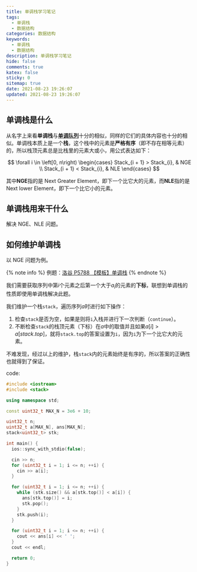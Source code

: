```yaml
---
title: 单调栈学习笔记
tags:
  - 单调栈
  - 数据结构
categories: 数据结构
keywords:
  - 单调栈
  - 数据结构
description: 单调栈学习笔记
hide: false
comments: true
katex: false
sticky: 0
sitemap: true
date: 2021-08-23 19:26:07
updated: 2021-08-23 19:26:07
---
```


## 单调栈是什么

从名字上来看**单调栈**与[**单调队列**](../monotonic-queue/)十分的相似，同样的它们的具体内容也十分的相似。单调栈本质上是一个**栈**，这个栈中的元素是**严格有序**（即不存在相等元素）的，所以栈顶元素总是比栈里的元素大或小，用公式表达如下：

$$
\forall i \in \left[0, n\right) \begin{cases}
  Stack_{i + 1} > Stack_{i}, & NGE \\
  Stack_{i + 1} < Stack_{i}, & NLE
\end{cases}
$$

其中**NGE**指的是 Next Greater Element，即下一个比它大的元素，而**NLE**指的是 Next lower Element，即下一个比它小的元素。

## 单调栈用来干什么

解决 NGE、NLE 问题。

## 如何维护单调栈

以 NGE 问题为例。

{% note info %}
例题：[洛谷 P5788 【模板】单调栈](https://www.luogu.com.cn/problem/P5788)
{% endnote %}

我们需要获取序列中第$i$个元素之后第一个大于$a_{i}$的元素的**下标**，联想到单调栈的性质即使用单调栈解决此题。

我们维护一个栈`stack`，遍历序列$a$时进行如下操作：

1. 检查`stack`是否为空，如果是则将`i`入栈并进行下一次判断（`continue`）。
2. 不断检查`stack`的栈顶元素（下标）在$a$中的取值并且如果$a\left[i\right] > a\left[stack.top\right]$，就将`stack.top`的答案设置为`i`，因为`i`为下一个比它大的元素。

不难发现，经过以上的维护，栈`stack`内的元素始终是有序的，所以答案的正确性也就得到了保证。

code:

```cpp
#include <iostream>
#include <stack>

using namespace std;

const uint32_t MAX_N = 3e6 + 10;

uint32_t n;
uint32_t a[MAX_N], ans[MAX_N];
stack<uint32_t> stk;

int main() {
  ios::sync_with_stdio(false);

  cin >> n;
  for (uint32_t i = 1; i <= n; ++i) {
    cin >> a[i];
  }

  for (uint32_t i = 1; i <= n; ++i) {
    while (stk.size() && a[stk.top()] < a[i]) {
      ans[stk.top()] = i;
      stk.pop();
    }
    stk.push(i);
  }

  for (uint32_t i = 1; i <= n; ++i) {
    cout << ans[i] << ' ';
  }
  cout << endl;

  return 0;
}

```
